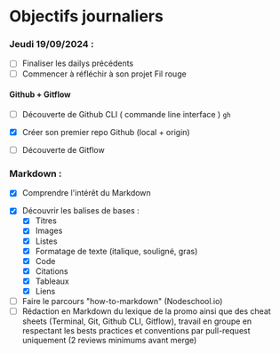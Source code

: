 # Objectifs journaliers

### Jeudi 19/09/2024 :

- [ ] Finaliser les dailys précédents
- [ ] Commencer à réfléchir à son projet Fil rouge

#### Github + Gitflow

- [ ] Découverte de Github CLI ( commande line interface ) `gh`
<!-- permet de gérer des dépôts GitHub et des workflows directement depuis le terminal sans avoir à passer par l’interface graphique de GitHub -->

  - [x] Créer son premier repo Github (local + origin)

- [ ] Découverte de Gitflow


### Markdown :

- [x] Comprendre l'intérêt du Markdown
<!-- le markdown (.md ) est un langague de balisage utilisé pour formater du texte comme pour les README et être converti en HTML -->
- [x] Découvrir les balises de bases :
  - [x] Titres
  <!-- # Titre de niveau 1
  ## Titre de niveau 2
  ### Titre de niveau 3 -->
  - [x] Images
  <!-- ![Texte alternatif](http://url-de-l-image.com/image.jpg) -->
  - [x] Listes
  <!-- liste a puces : * Item 1
                      * Item 2 
                      * Sous-item

  liste numérotée : 1. Premier item
                    2. Deuxième item -->
  - [x] Formatage de texte (italique, souligné, gras)
  <!-- *Texte en gras*  
  -Texte en italique- -->
  - [x] Code
  <!-- code en ligne : `code en ligne`
  code en bloc : ```python
                    def hello():
                    print("Hello, world!")``` -->
  - [x] Citations
  <!-- > Ceci est une citation. -->
  - [x] Tableaux
  <!-- | En-tête 1 | En-tête 2 |
  |-----------|-----------|
  | Contenu 1 | Contenu 2 |
  | Contenu 3 | Contenu 4 | -->
  - [x] Liens
  <!-- [Texte du lien](http://exemple.com) -->
- [ ] Faire le parcours "how-to-markdown" (Nodeschool.io)
- [ ] Rédaction en Markdown du lexique de la promo ainsi que des cheat sheets (Terminal, Git, Github CLI, Gitflow), travail en groupe en respectant les bests practices et conventions par pull-request uniquement (2 reviews minimums avant merge)

